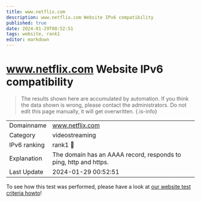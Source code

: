```yaml
---
title: www.netflix.com
description: www.netflix.com Website IPv6 compatibility
published: true
date: 2024-01-29T00:52:51
tags: website, rank1
editor: markdown
---
```


# www.netflix.com Website IPv6 compatibility

> The results shown here are accumulated by automation. If you think the data shown is wrong, please contact the administrators. 
> Do not edit this page manually, it will get overwritten.
{.is-info}


|   |   |
| - | - |
| Domainname | www.netflix.com
| Category | videostreaming |
| IPv6 ranking | rank1 :1st_place_medal: |
| Explanation | The domain has an AAAA record, responds to ping, http and https. |
| Last Update | 2024-01-29 00:52:51 |

To see how this test was performed, please have a look at [our website test criteria howto](/howto/testcriteria/website)!

